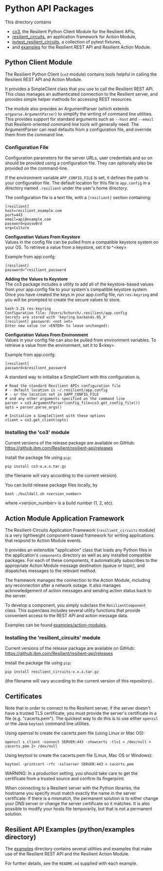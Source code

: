 # Python API Packages

This directory contains

 * [co3](co3), the Resilient Python Client Module for the Resilient APIs,
 * [resilient_circuits](resilient-circuits), an application framework for Action Module,
 * [pytest_resilient_circuits](pytest-resilient-circuits), a collection of pytest fixtures, 
 * and [examples](examples) for the Resilient REST API and Resilient Action Module.


## Python Client Module

The Resilient Python Client (`co3` module) contains tools helpful in calling
the Resilient REST API and Action Module.

It provides a SimpleClient class that you use to call the Resilient REST API.
This class manages an authenticated connection to the Resilient server, and
provides simple helper methods for accessing REST resources.

The module also provides an ArgumentParser (which extends `argparse.ArgumentParser`)
to simplify the writing of command line utilities.  This provides support for
standard arguments such as `--host` and `--email` that Resilient-oriented
command line tools will generally need.  The ArgumentParser can read defaults
from a configuration file, and override them from the command line.


### Configuration File

Configuration parameters for the server URLs, user credentials and so on
should be provided using a configuration file.  They can optionally also
be provided on the command-line.

If the environment variable `APP_CONFIG_FILE` is set, it defines the path
to your configuration file.  The default location for this file is
`app.config` in a directory named `.resilient` under the user's home directory.

The configuration file is a text file, with a `[resilient]` section containing:

```
[resilient]
host=resilient.example.com
port=443
email=api@example.com
password=passw0rd
org=Culture
```

__Configuration Values From Keystore__  
   Values in the config file can be pulled from a compatible keystore system
   on your OS.  To retrieve a value from a keystore, set it to ^\<key\>  
   
Example from app.confg:  
```
[resilient]
password=^resilient_password
```

__Adding the Values to Keystore__  
  The co3 package includes a utility to add all of the keystore-based values from 
  your app.config file to your system's compatible  keystore system.  Once you have 
  created the keys in your app.config file, run `res-keyring` and you will be 
  prompted to create the secure values to store.  
  
  ```
  bash-3.2$ res-keyring 
  Configuration file: /Users/kchurch/.resilient/app.config
  Secrets are stored with 'keyring.backends.OS_X'
  [resilient] password: <not set>
  Enter new value (or <ENTER> to leave unchanged): 
  ```
  
__Configuration Values From Environment__  
  Values in your config file can also be pulled from environment variables.
  To retrieve a value from the environment, set it to $\<key\>  

Example from app.confg:  
```
[resilient]
password=$resilient_password
```

A standard way to initialize a SimpleClient with this configuration is,

```
# Read the standard Resilient APIs configuration file
# - default location is ~/.resilient/app.config
# - or the location set in $APP_CONFIG_FILE
# and any other arguments specified on the command line
parser = co3.ArgumentParser(config_file=co3.get_config_file())
opts = parser.parse_args()

# Initialize a SimpleClient with these options
client = co3.get_client(opts)

```

### Installing the 'co3' module

Current versions of the release package are available on GitHub:
https://github.ibm.com/Resilient/resilient-api/releases


Install the package file using `pip`:

    pip install co3-x.x.x.tar.gz

(the filename will vary according to the current version).

You can build release package files locally, by

    bash ./buildall.sh <version_number>

where <version_number> is a build number (1, 2, etc).


## Action Module Application Framework

The Resilient-Circuits Application Framework (`resilient_circuits` module)
is a very lightweight component-based framework for writing applications
that respond to Action Module events.

It provides an extensible "application" class that loads any Python files
in the application's `components` directory as well as any installed 
compatible packages. For each of these components, it automatically subscribes 
to the appropriate Action Module message destination (queue or topic), and 
dispatches messages to the relevant method.

The framework manages the connection to the Action Module, including any
reconnection after a network outage.  It also manages acknowledgement of
action messages and sending action status back to the server.

To develop a component, you simply subclass the `ResilientComponent` class.
This superclass includes several utility functions that provide convenient
access to the REST API and action message data.

Examples can be found [examples/action-modules](here).

### Installing the 'resilient_circuits' module

Current versions of the release package are available on GitHub:
https://github.ibm.com/Resilient/resilient-api/releases

Install the package file using `pip`:

    pip install resilient_circuits-x.x.x.tar.gz

(the filename will vary according to the current version of this repository).


## Certificates

Note that in order to connect to the Resilient server, if the server
doesn't have a trusted TLS certificate, you must provide the server's
certificate in a file (e.g. "cacerts.pem").  The quickest way to do this
is to use either `openssl` or the Java `keytool` command line utilities.

Using openssl to create the cacerts.pem file (using Linux or Mac OS):
```
openssl s_client -connect SERVER:443 -showcerts -tls1 < /dev/null > cacerts.pem 2> /dev/null
```

Using keytool to create the cacerts.pem file (Linux, Mac OS or Windows):
```
keytool -printcert -rfc -sslserver SERVER:443 > cacerts.pem
```

WARNING:  In a production setting, you should take care to get the certificate
from a trusted source and confirm its fingerprint.

When connecting to a Resilient server with the Python libraries,
the hostname you specify must match exactly the name in the server
certificate.  If there is a mismatch, the permanent solution is to either
change your DNS server or change the server certificate so it matches. It is
also possible to modify your hosts file temporarily, but that is not a permanent
solution.


## Resilient API Examples (python/examples directory)

The [examples](examples) directory contains several utilities and examples
that make use of the Resilient REST API and the Resilient Action Module.

For further details, see the `README.md` supplied with each example.
